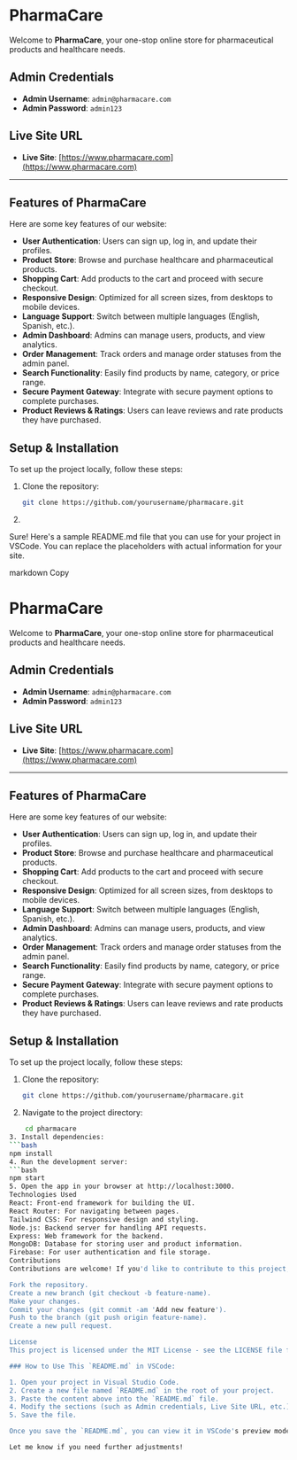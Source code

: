 # PharmaCare

Welcome to **PharmaCare**, your one-stop online store for pharmaceutical products and healthcare needs.

## Admin Credentials
- **Admin Username**: `admin@pharmacare.com`
- **Admin Password**: `admin123`

## Live Site URL
- **Live Site**: [https://www.pharmacare.com](https://www.pharmacare.com)

---

## Features of PharmaCare

Here are some key features of our website:

- **User Authentication**: Users can sign up, log in, and update their profiles.
- **Product Store**: Browse and purchase healthcare and pharmaceutical products.
- **Shopping Cart**: Add products to the cart and proceed with secure checkout.
- **Responsive Design**: Optimized for all screen sizes, from desktops to mobile devices.
- **Language Support**: Switch between multiple languages (English, Spanish, etc.).
- **Admin Dashboard**: Admins can manage users, products, and view analytics.
- **Order Management**: Track orders and manage order statuses from the admin panel.
- **Search Functionality**: Easily find products by name, category, or price range.
- **Secure Payment Gateway**: Integrate with secure payment options to complete purchases.
- **Product Reviews & Ratings**: Users can leave reviews and rate products they have purchased.

## Setup & Installation

To set up the project locally, follow these steps:

1. Clone the repository:
   ```bash
   git clone https://github.com/yourusername/pharmacare.git
2. 
Sure! Here's a sample README.md file that you can use for your project in VSCode. You can replace the placeholders with actual information for your site.

markdown
Copy
# PharmaCare

Welcome to **PharmaCare**, your one-stop online store for pharmaceutical products and healthcare needs.

## Admin Credentials
- **Admin Username**: `admin@pharmacare.com`
- **Admin Password**: `admin123`

## Live Site URL
- **Live Site**: [https://www.pharmacare.com](https://www.pharmacare.com)

---

## Features of PharmaCare

Here are some key features of our website:

- **User Authentication**: Users can sign up, log in, and update their profiles.
- **Product Store**: Browse and purchase healthcare and pharmaceutical products.
- **Shopping Cart**: Add products to the cart and proceed with secure checkout.
- **Responsive Design**: Optimized for all screen sizes, from desktops to mobile devices.
- **Language Support**: Switch between multiple languages (English, Spanish, etc.).
- **Admin Dashboard**: Admins can manage users, products, and view analytics.
- **Order Management**: Track orders and manage order statuses from the admin panel.
- **Search Functionality**: Easily find products by name, category, or price range.
- **Secure Payment Gateway**: Integrate with secure payment options to complete purchases.
- **Product Reviews & Ratings**: Users can leave reviews and rate products they have purchased.

## Setup & Installation

To set up the project locally, follow these steps:

1. Clone the repository:
   ```bash
   git clone https://github.com/yourusername/pharmacare.git
2. Navigate to the project directory:
```bash
    cd pharmacare
3. Install dependencies:
```bash
npm install
4. Run the development server:
```bash
npm start
5. Open the app in your browser at http://localhost:3000.
Technologies Used
React: Front-end framework for building the UI.
React Router: For navigating between pages.
Tailwind CSS: For responsive design and styling.
Node.js: Backend server for handling API requests.
Express: Web framework for the backend.
MongoDB: Database for storing user and product information.
Firebase: For user authentication and file storage.
Contributions
Contributions are welcome! If you'd like to contribute to this project, please follow these steps:

Fork the repository.
Create a new branch (git checkout -b feature-name).
Make your changes.
Commit your changes (git commit -am 'Add new feature').
Push to the branch (git push origin feature-name).
Create a new pull request.

License
This project is licensed under the MIT License - see the LICENSE file for details.

### How to Use This `README.md` in VSCode:

1. Open your project in Visual Studio Code.
2. Create a new file named `README.md` in the root of your project.
3. Paste the content above into the `README.md` file.
4. Modify the sections (such as Admin credentials, Live Site URL, etc.) to match the actual details of your project.
5. Save the file.

Once you save the `README.md`, you can view it in VSCode's preview mode by pressing `Ctrl+Shift+V` (or `Cmd+Shift+V` on Mac). This will allow you to see the formatted version of the markdown.

Let me know if you need further adjustments!
